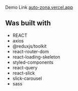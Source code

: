 Demo Link [auto-zona.vercel.app](https://auto-zona.vercel.app)

## **Was built with**
  * REACT
  * axios
  * @reduxjs/toolkit
  * react-router-dom
  * react-loading-skeleton
  * styled-components
  * react-query
  * react-slick
  * slick-carousel
  * sass
